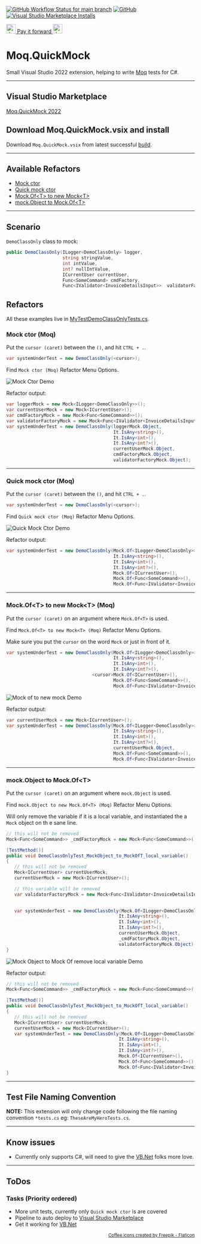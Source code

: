 [![GitHub Workflow Status for main branch](https://img.shields.io/github/actions/workflow/status/rpbeukes/Moq.QuickMock/CI_main.yml?branch=main)](https://github.com/rpbeukes/Moq.QuickMock/actions/workflows/CI_main.yml?query=branch%3Amain+) [![GitHub](https://img.shields.io/github/license/rpbeukes/Moq.QuickMock)](https://github.com/rpbeukes/Moq.QuickMock/blob/main/LICENSE) [![Visual Studio Marketplace Installs](https://img.shields.io/visual-studio-marketplace/i/Rpbeukes.MoqQuickMock2022)](https://marketplace.visualstudio.com/items?itemName=Rpbeukes.MoqQuickMock2022)

<img  src="./Doco/Assets/coffee.png" alt="drawing" width="25"/><a href="https://buy.stripe.com/eVa7w16MSehn9QA3cc" target="_blank"> Pay it forward </a> <img  src="./Doco/Assets/coffee.png" alt="drawing" width="25"/>

# Moq.QuickMock
Small Visual Studio 2022 extension, helping to write [Moq](https://github.com/moq/moq) tests for C#.

---

## Visual Studio Marketplace
[Moq.QuickMock 2022](https://marketplace.visualstudio.com/items?itemName=Rpbeukes.MoqQuickMock2022)

## Download Moq.QuickMock.vsix and install
Download `Moq.QuickMock.vsix` from latest successful [build](https://github.com/rpbeukes/Moq.QuickMock/actions/workflows/CI_main.yml?query=branch%3Amain+is%3Asuccess).

---

## Available Refactors
- [Mock ctor](https://github.com/rpbeukes/Moq.QuickMock#mock-ctor-moq)
- [Quick mock ctor](https://github.com/rpbeukes/Moq.QuickMock#quick-mock-ctor-moq)
- [Mock.Of&lt;T&gt; to new Mock&lt;T&gt;](https://github.com/rpbeukes/Moq.QuickMock#mockoft-to-new-mockt-moq)
- [mock.Object to Mock.Of&lt;T&gt;](https://github.com/rpbeukes/Moq.QuickMock#mockobject-to-mockoft)

---

## Scenario

`DemoClassOnly` class to mock:

```csharp
public DemoClassOnly(ILogger<DemoClassOnly> logger,
                     string stringValue,
                     int intValue,
                     int? nullIntValue,
                     ICurrentUser currentUser,
                     Func<SomeCommand> cmdFactory,
                     Func<IValidator<InvoiceDetailsInput>>  validatorFactory) { }
```

## Refactors

All these examples live in [MyTestDemoClassOnlyTests.cs](https://github.com/rpbeukes/Moq.QuickMock/blob/main/DemoProject/DemoProjectUnitTests/DemoClassOnlyTests.cs).

### Mock ctor (Moq)

Put the `cursor (caret)` between the `()`, and hit `CTRL + .`.

```csharp
var systemUnderTest = new DemoClassOnly(<cursor>);
```

Find `Mock ctor (Moq)` Refactor Menu Options.

![Mock Ctor Demo](Doco/Assets/MockCtor.gif)

Refactor output:

```csharp
var loggerMock = new Mock<ILogger<DemoClassOnly>>();
var currentUserMock = new Mock<ICurrentUser>();
var cmdFactoryMock = new Mock<Func<SomeCommand>>();
var validatorFactoryMock = new Mock<Func<IValidator<InvoiceDetailsInput>>>();
var systemUnderTest = new DemoClassOnly(loggerMock.Object,
                                        It.IsAny<string>(),
                                        It.IsAny<int>(),
                                        It.IsAny<int?>(),
                                        currentUserMock.Object,
                                        cmdFactoryMock.Object,
                                        validatorFactoryMock.Object);
```

---

### Quick mock ctor (Moq)

Put the `cursor (caret)` between the `()`, and hit `CTRL + .`.

```csharp
var systemUnderTest = new DemoClassOnly(<cursor>);
```

Find `Quick mock ctor (Moq)` Refactor Menu Options.

![Quick Mock Ctor Demo](Doco/Assets/QuickMockCtor.gif)

Refactor output:

```csharp
var systemUnderTest = new DemoClassOnly(Mock.Of<ILogger<DemoClassOnly>>(),
                                        It.IsAny<string>(),
                                        It.IsAny<int>(),
                                        It.IsAny<int?>(),
                                        Mock.Of<ICurrentUser>(),
                                        Mock.Of<Func<SomeCommand>>(),
                                        Mock.Of<Func<IValidator<InvoiceDetailsInput>>>());
```

---
### Mock.Of&lt;T&gt; to new Mock&lt;T&gt; (Moq)

Put the `cursor (caret)` on an argument where `Mock.Of<T>` is used.

Find `Mock.Of<T> to new Mock<T> (Moq)` Refactor Menu Options.

Make sure you put the `cursor` on the word `Mock` or just in front of it.

```csharp
var systemUnderTest = new DemoClassOnly(Mock.Of<ILogger<DemoClassOnly>>(),
                                        It.IsAny<string>(),
                                        It.IsAny<int>(),
                                        It.IsAny<int?>(),
                                <cursor>Mock.Of<ICurrentUser>(),
                                        Mock.Of<Func<SomeCommand>>(),
                                        Mock.Of<Func<IValidator<InvoiceDetailsInput>>>());
```

![Mock of to new mock Demo](Doco/Assets/MockOfToNewMock.gif)

Refactor output:

```csharp
var currentUserMock = new Mock<ICurrentUser>();
var systemUnderTest = new DemoClassOnly(Mock.Of<ILogger<DemoClassOnly>>(),
                                        It.IsAny<string>(),
                                        It.IsAny<int>(),
                                        It.IsAny<int?>(),
                                        currentUserMock.Object,
                                        Mock.Of<Func<SomeCommand>>(),
                                        Mock.Of<Func<IValidator<InvoiceDetailsInput>>>());
```

---

### mock.Object to Mock.Of&lt;T&gt;

Put the `cursor (caret)` on an argument where `mock.Object` is used.

Find `mock.Object to new Mock.Of<T> (Moq)` Refactor Menu Options.

Will only remove the variable if it is a local variable, and instantiated the a `Mock` object on th e sane line.

```csharp
// this will not be removed
Mock<Func<SomeCommand>> _cmdFactoryMock = new Mock<Func<SomeCommand>>();

[TestMethod()]
public void DemoClassOnlyTest_MockObject_to_MockOfT_local_variable()
{
   // this will not be removed
   Mock<ICurrentUser> currentUserMock;
   currentUserMock = new Mock<ICurrentUser>();

   // this variable will be removed
   var validatorFactoryMock = new Mock<Func<IValidator<InvoiceDetailsInput>>>();
   

   var systemUnderTest = new DemoClassOnly(Mock.Of<ILogger<DemoClassOnly>>(),
                                          It.IsAny<string>(),
                                          It.IsAny<int>(),
                                          It.IsAny<int?>(),
                                          currentUserMock.Object,
                                          _cmdFactoryMock.Object,
                                          validatorFactoryMock.Object);
}
```

![Mock Object to Mock Of remove local variable Demo](Doco/Assets/MockObjectToMockOfRemoveLocalVariable.gif)

Refactor output:

```csharp
// this will not be removed
Mock<Func<SomeCommand>> _cmdFactoryMock = new Mock<Func<SomeCommand>>();

[TestMethod()]
public void DemoClassOnlyTest_MockObject_to_MockOfT_local_variable()
{
   // this will not be removed
   Mock<ICurrentUser> currentUserMock;
   currentUserMock = new Mock<ICurrentUser>();
   var systemUnderTest = new DemoClassOnly(Mock.Of<ILogger<DemoClassOnly>>(),
                                          It.IsAny<string>(),
                                          It.IsAny<int>(),
                                          It.IsAny<int?>(),
                                          Mock.Of<ICurrentUser>(),
                                          Mock.Of<Func<SomeCommand>>(),
                                          Mock.Of<Func<IValidator<InvoiceDetailsInput>>>());
}
```
---

## Test File Naming Convention
**NOTE:** This extension will only change code following the file naming convention `*tests.cs` eg: `TheseAreMyHeroTests.cs`.

---

## Know issues
- Currently only supports C#, will need to give the [VB.Net](https://docs.microsoft.com/en-us/dotnet/visual-basic/) folks more love.
---

## ToDos

### Tasks (Priority ordered)
- More unit tests, currently only `Quick mock ctor` is are covered
- Pipeline to auto deploy to [Visual Studio Marketplace](https://marketplace.visualstudio.com/)
- Get it working for [VB.Net](https://docs.microsoft.com/en-us/dotnet/visual-basic/) 

<div style="text-align:right">
<small><a href="https://www.flaticon.com/free-icons/coffee" title="coffee icons">Coffee icons created by Freepik - Flaticon</a><small>
</div>
